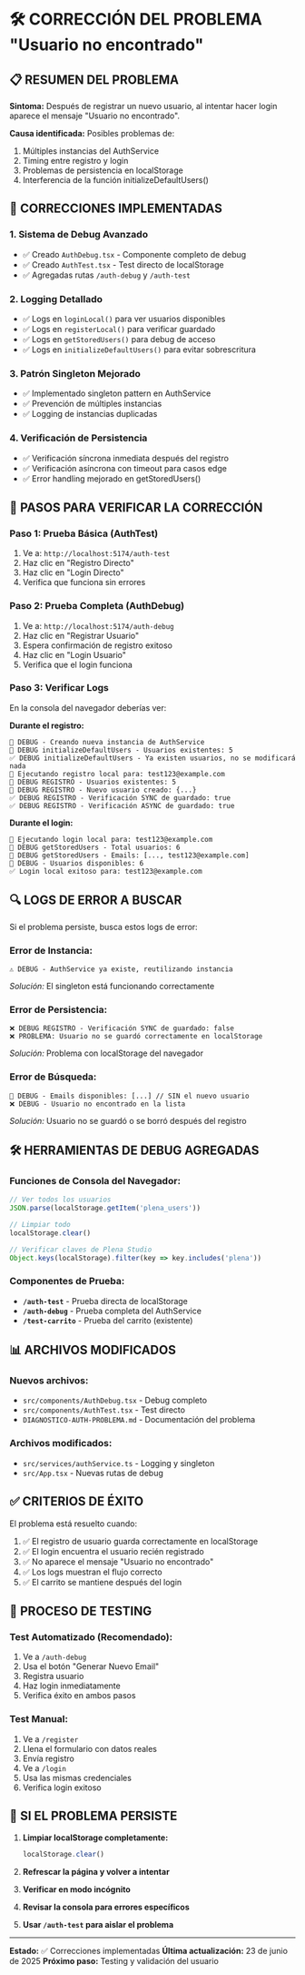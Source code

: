 # 🛠️ CORRECCIÓN DEL PROBLEMA "Usuario no encontrado"

## 📋 RESUMEN DEL PROBLEMA

**Sintoma:** Después de registrar un nuevo usuario, al intentar hacer login aparece el mensaje "Usuario no encontrado".

**Causa identificada:** Posibles problemas de:
1. Múltiples instancias del AuthService
2. Timing entre registro y login  
3. Problemas de persistencia en localStorage
4. Interferencia de la función initializeDefaultUsers()

## 🔧 CORRECCIONES IMPLEMENTADAS

### **1. Sistema de Debug Avanzado**
- ✅ Creado `AuthDebug.tsx` - Componente completo de debug
- ✅ Creado `AuthTest.tsx` - Test directo de localStorage
- ✅ Agregadas rutas `/auth-debug` y `/auth-test`

### **2. Logging Detallado**
- ✅ Logs en `loginLocal()` para ver usuarios disponibles
- ✅ Logs en `registerLocal()` para verificar guardado
- ✅ Logs en `getStoredUsers()` para debug de acceso
- ✅ Logs en `initializeDefaultUsers()` para evitar sobrescritura

### **3. Patrón Singleton Mejorado**
- ✅ Implementado singleton pattern en AuthService
- ✅ Prevención de múltiples instancias
- ✅ Logging de instancias duplicadas

### **4. Verificación de Persistencia**
- ✅ Verificación síncrona inmediata después del registro
- ✅ Verificación asíncrona con timeout para casos edge
- ✅ Error handling mejorado en getStoredUsers()

## 🧪 PASOS PARA VERIFICAR LA CORRECCIÓN

### **Paso 1: Prueba Básica (AuthTest)**
1. Ve a: `http://localhost:5174/auth-test`
2. Haz clic en "Registro Directo"
3. Haz clic en "Login Directo"
4. Verifica que funciona sin errores

### **Paso 2: Prueba Completa (AuthDebug)**
1. Ve a: `http://localhost:5174/auth-debug`
2. Haz clic en "Registrar Usuario"
3. Espera confirmación de registro exitoso
4. Haz clic en "Login Usuario"
5. Verifica que el login funciona

### **Paso 3: Verificar Logs**
En la consola del navegador deberías ver:

**Durante el registro:**
```
🔧 DEBUG - Creando nueva instancia de AuthService
🔧 DEBUG initializeDefaultUsers - Usuarios existentes: 5
✅ DEBUG initializeDefaultUsers - Ya existen usuarios, no se modificará nada
🔧 Ejecutando registro local para: test123@example.com
📝 DEBUG REGISTRO - Usuarios existentes: 5
📝 DEBUG REGISTRO - Nuevo usuario creado: {...}
✅ DEBUG REGISTRO - Verificación SYNC de guardado: true
✅ DEBUG REGISTRO - Verificación ASYNC de guardado: true
```

**Durante el login:**
```
🔧 Ejecutando login local para: test123@example.com
📝 DEBUG getStoredUsers - Total usuarios: 6
📝 DEBUG getStoredUsers - Emails: [..., test123@example.com]
📝 DEBUG - Usuarios disponibles: 6
✅ Login local exitoso para: test123@example.com
```

## 🔍 LOGS DE ERROR A BUSCAR

Si el problema persiste, busca estos logs de error:

### **Error de Instancia:**
```
⚠️ DEBUG - AuthService ya existe, reutilizando instancia
```
*Solución:* El singleton está funcionando correctamente

### **Error de Persistencia:**
```
❌ DEBUG REGISTRO - Verificación SYNC de guardado: false
❌ PROBLEMA: Usuario no se guardó correctamente en localStorage
```
*Solución:* Problema con localStorage del navegador

### **Error de Búsqueda:**
```
📝 DEBUG - Emails disponibles: [...] // SIN el nuevo usuario
❌ DEBUG - Usuario no encontrado en la lista
```
*Solución:* Usuario no se guardó o se borró después del registro

## 🛠️ HERRAMIENTAS DE DEBUG AGREGADAS

### **Funciones de Consola del Navegador:**
```javascript
// Ver todos los usuarios
JSON.parse(localStorage.getItem('plena_users'))

// Limpiar todo
localStorage.clear()

// Verificar claves de Plena Studio
Object.keys(localStorage).filter(key => key.includes('plena'))
```

### **Componentes de Prueba:**
- **`/auth-test`** - Prueba directa de localStorage
- **`/auth-debug`** - Prueba completa del AuthService
- **`/test-carrito`** - Prueba del carrito (existente)

## 📊 ARCHIVOS MODIFICADOS

### **Nuevos archivos:**
- `src/components/AuthDebug.tsx` - Debug completo
- `src/components/AuthTest.tsx` - Test directo
- `DIAGNOSTICO-AUTH-PROBLEMA.md` - Documentación del problema

### **Archivos modificados:**
- `src/services/authService.ts` - Logging y singleton
- `src/App.tsx` - Nuevas rutas de debug

## ✅ CRITERIOS DE ÉXITO

El problema está resuelto cuando:

1. ✅ El registro de usuario guarda correctamente en localStorage
2. ✅ El login encuentra el usuario recién registrado
3. ✅ No aparece el mensaje "Usuario no encontrado"
4. ✅ Los logs muestran el flujo correcto
5. ✅ El carrito se mantiene después del login

## 🔄 PROCESO DE TESTING

### **Test Automatizado (Recomendado):**
1. Ve a `/auth-debug`
2. Usa el botón "Generar Nuevo Email" 
3. Registra usuario
4. Haz login inmediatamente
5. Verifica éxito en ambos pasos

### **Test Manual:**
1. Ve a `/register`
2. Llena el formulario con datos reales
3. Envía registro
4. Ve a `/login`
5. Usa las mismas credenciales
6. Verifica login exitoso

## 🚨 SI EL PROBLEMA PERSISTE

1. **Limpiar localStorage completamente:**
   ```javascript
   localStorage.clear()
   ```

2. **Refrescar la página y volver a intentar**

3. **Verificar en modo incógnito**

4. **Revisar la consola para errores específicos**

5. **Usar `/auth-test` para aislar el problema**

---

**Estado:** ✅ Correcciones implementadas
**Última actualización:** 23 de junio de 2025
**Próximo paso:** Testing y validación del usuario
